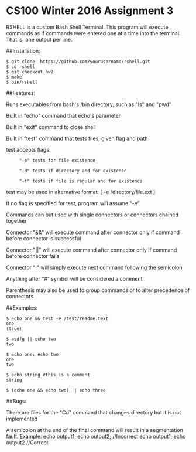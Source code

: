 # CS100 Winter 2016 Assignment 3

RSHELL is a custom Bash Shell Terminal. This program will execute commands
as if commands were entered one at a time into the terminal.
That is, one output per line.

##Installation:
```
$ git clone  https://github.com/yourusername/rshell.git
$ cd rshell
$ git checkout hw2
$ make
$ bin/rshell
```

##Features:
	
Runs executables from bash's /bin directory, such as "ls" and "pwd"

Built in "echo" command that echo's parameter

Built in "exit" command to close shell

Built in "test" command that tests files, given flag and path

test accepts flags:
```
	 "-e" tests for file existence

 	 "-d" tests if directory and for existence

	 "-f" tests if file is regular and for existence
```
test may be used in alternative format: [ -e /directory/file.ext ]

If no flag is specified for test, program will assume "-e"


Commands can but used with single connectors or connectors chained together

Connector "&&" will execute command after connector only if command before connector is successful

Connector "||" will execute command after connector only if command before connector fails

Connector ";" will simply execute next command following the semicolon

Anything after "#" symbol will be considered a comment

Parenthesis may also be used to group commands or to alter precedence of connectors


##Examples:
```
$ echo one && test -e /test/readme.text
one
(true)

$ asdfg || echo two
two

$ echo one; echo two
one
two

$ echo string #this is a comment
string

$ (echo one && echo two) || echo three
```

##Bugs:

There are files for the "Cd" command that changes directory but it is not implemented

A semicolon at the end of the final command will result in a segmentation fault.
	Example: echo output1; echo output2;   //Incorrect
		 echo output1; echo output2    //Correct



